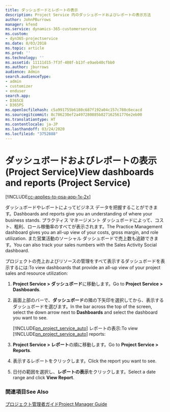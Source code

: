 ```yaml
---
title: ダッシュボードとレポートの表示
description: Project Service 内のダッシュボードおよびレポートの表示方法
author: JohnPBurrows
manager: kfend
ms.service: dynamics-365-customerservice
ms.custom:
- dyn365-projectservice
ms.date: 8/03/2018
ms.topic: article
ms.prod: ''
ms.technology: ''
ms.assetid: 11111d15-7f3f-408f-b13f-e9aeb40cfbb0
ms.author: jburrows
audience: Admin
search.audienceType:
- admin
- customizer
- enduser
search.app:
- D365CE
- D365PS
ms.openlocfilehash: c5a991755b6180c687f192a04c157c780c6ecacd
ms.sourcegitcommit: 8c786230ef2a497280885b827162561776e2eb00
ms.translationtype: HT
ms.contentlocale: ja-JP
ms.lasthandoff: 03/24/2020
ms.locfileid: "3752888"
---
```

# <a name="view-dashboards-and-reports-project-service"></a><span data-ttu-id="32a37-103">ダッシュボードおよびレポートの表示 (Project Service)</span><span class="sxs-lookup"><span data-stu-id="32a37-103">View dashboards and reports (Project Service)</span></span>

[!INCLUDE[cc-applies-to-psa-app-1x-2x](../includes/cc-applies-to-psa-app-1x-2x.md)]

<span data-ttu-id="32a37-104">ダッシュボードやレポートによってビジネス データを把握することができます。</span><span class="sxs-lookup"><span data-stu-id="32a37-104">Dashboards and reports give you an understanding of where your business stands.</span></span> <span data-ttu-id="32a37-105">プラクティス マネージメント ダッシュボードによって、コスト、粗利、ロール稼働率のすべてが表示されます。</span><span class="sxs-lookup"><span data-stu-id="32a37-105">The Practice Management dashboard gives you an all-up view of your costs, gross margin, and role utilization.</span></span> <span data-ttu-id="32a37-106">また営業活動のソーシャル ダッシュボードで売上数も追跡できます。</span><span class="sxs-lookup"><span data-stu-id="32a37-106">You can also track your sales numbers with the Sales Activity Social dashboard.</span></span>  
  
 <span data-ttu-id="32a37-107">プロジェクトの売上およびリソースの管理をすべて表示するダッシュボードを表示するには:</span><span class="sxs-lookup"><span data-stu-id="32a37-107">To view dashboards that provide an all-up view of your project sales and resource utilization:</span></span>  
  
1. <span data-ttu-id="32a37-108">**Project Service > ダッシュボード**に移動します。</span><span class="sxs-lookup"><span data-stu-id="32a37-108">Go to **Project Service > Dashboards**.</span></span>  
  
2. <span data-ttu-id="32a37-109">画面上部のバーで、**ダッシュボード**の隣の下矢印を選択してから、表示するダッシュボードを選びます。</span><span class="sxs-lookup"><span data-stu-id="32a37-109">In the bar across the top of the screen, select the down arrow next to **Dashboards** and select the dashboard you want to see.</span></span>  
  
   <span data-ttu-id="32a37-110">[!INCLUDE[pn_project_service_auto](../includes/pn-project-service-auto.md)] レポートの表示:</span><span class="sxs-lookup"><span data-stu-id="32a37-110">To view [!INCLUDE[pn_project_service_auto](../includes/pn-project-service-auto.md)] reports:</span></span>  
  
3. <span data-ttu-id="32a37-111">**Project Service > レポート**の順に移動します。</span><span class="sxs-lookup"><span data-stu-id="32a37-111">Go to **Project Service > Reports**.</span></span>  
  
4. <span data-ttu-id="32a37-112">表示するレポートをクリックします。</span><span class="sxs-lookup"><span data-stu-id="32a37-112">Click the report you want to see.</span></span>  
  
5. <span data-ttu-id="32a37-113">日付の範囲を選択し、**レポートの表示**をクリックします。</span><span class="sxs-lookup"><span data-stu-id="32a37-113">Select a date range and click **View Report**.</span></span>  
  
### <a name="see-also"></a><span data-ttu-id="32a37-114">関連項目</span><span class="sxs-lookup"><span data-stu-id="32a37-114">See Also</span></span>  
 [<span data-ttu-id="32a37-115">プロジェクト管理者ガイド</span><span class="sxs-lookup"><span data-stu-id="32a37-115">Project Manager Guide</span></span>](../project-service/project-manager-guide.md)
